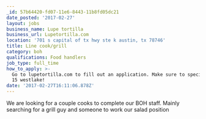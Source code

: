 ```yaml
---
_id: 57b64420-fd07-11e6-8443-11b8fd05dc21
date_posted: '2017-02-27'
layout: jobs
business_name: Lupe tortilla
business_url: Lupetortilla.com
location: '701 s capital of tx hwy ste k austin, tx 78746'
title: Line cook/grill
category: boh
qualifications: Food handlers
job_type: full_time
how_to_apply: >-
  Go to lupetortilla.com to fill out an application. Make sure to specify LUPE
  15 westlake!
date: '2017-02-27T16:11:06.878Z'
---
```

We are looking for a couple cooks to complete our BOH staff. Mainly searching for a grill guy and someone to work our salad position
